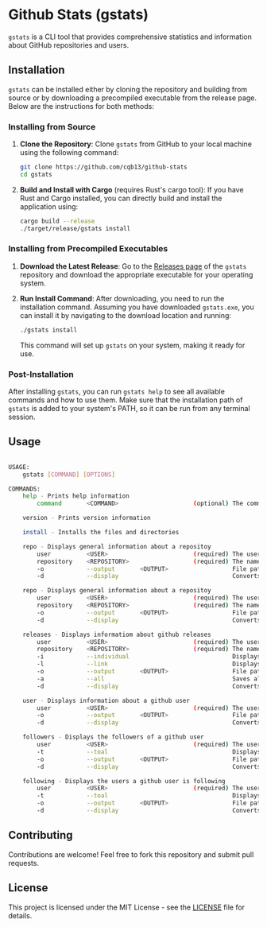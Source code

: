 # Github Stats (gstats)

`gstats` is a CLI tool that provides comprehensive statistics and information about GitHub repositories and users.

## Installation

`gstats` can be installed either by cloning the repository and building from source or by downloading a precompiled executable from the release page. Below are the instructions for both methods:

### Installing from Source

1. **Clone the Repository**:
   Clone `gstats` from GitHub to your local machine using the following command:

   ```bash
   git clone https://github.com/cqb13/github-stats
   cd gstats
   ```

2. **Build and Install with Cargo** (requires Rust's cargo tool):
   If you have Rust and Cargo installed, you can directly build and install the application using:

   ```bash
   cargo build --release
   ./target/release/gstats install
   ```

### Installing from Precompiled Executables

1. **Download the Latest Release**:
   Go to the [Releases page](rhttps://github.com/cqb13/github-stats/releases) of the `gstats` repository and download the appropriate executable for your operating system.

2. **Run Install Command**:
   After downloading, you need to run the installation command. Assuming you have downloaded `gstats.exe`, you can install it by navigating to the download location and running:

   ```bash
   ./gstats install
   ```

   This command will set up `gstats` on your system, making it ready for use.

### Post-Installation

After installing `gstats`, you can run `gstats help` to see all available commands and how to use them. Make sure that the installation path of `gstats` is added to your system's PATH, so it can be run from any terminal session.

## Usage

```bash

USAGE:
    gstats [COMMAND] [OPTIONS]

COMMANDS:
    help - Prints help information
        command       <COMMAND>                     (optional) The command you want help with

    version - Prints version information

    install - Installs the files and directories

    repo - Displays general information about a repositoy
        user          <USER>                        (required) The user who owns the repository
        repository    <REPOSITORY>                  (required) The name of the repository
        -o            --output       <OUTPUT>                  File path to save the json
        -d            --display                                Converts the json to an easier format (will remove some data)

    repo - Displays general information about a repositoy
        user          <USER>                        (required) The user who owns the repository
        repository    <REPOSITORY>                  (required) The name of the repository
        -o            --output       <OUTPUT>                  File path to save the json
        -d            --display                                Converts the json to an easier format (will remove some data)

    releases - Displays informatiom about github releases
        user          <USER>                        (required) The user who owns the repository
        repository    <REPOSITORY>                  (required) The name of the repository
        -i            --individual                             Displays downloads per release along with total downloads
        -l            --link                                   Displays download links for releases (if not individiual then for latest)
        -o            --output       <OUTPUT>                  File path to save the json
        -a            --all                                    Saves all the json from the request insteaad of a cleaned up version
        -d            --display                                Converts the json to an easier format (will remove some data)

    user - Displays information about a github user
        user          <USER>                        (required) The user who owns the repository
        -o            --output       <OUTPUT>                  File path to save the json
        -d            --display                                Converts the json to an easier format (will remove some data)

    followers - Displays the followers of a github user
        user          <USER>                        (required) The user who owns the repository
        -t            --toal                                   Displays the total follower count
        -o            --output       <OUTPUT>                  File path to save the json
        -d            --display                                Converts the json to an easier format (will remove some data)

    following - Displays the users a github user is following
        user          <USER>                        (required) The user who owns the repository
        -t            --toal                                   Displays the total follower count
        -o            --output       <OUTPUT>                  File path to save the json
        -d            --display                                Converts the json to an easier format (will remove some data)
```

## Contributing

Contributions are welcome! Feel free to fork this repository and submit pull requests.

## License

This project is licensed under the MIT License - see the [LICENSE](LICENSE) file for details.
